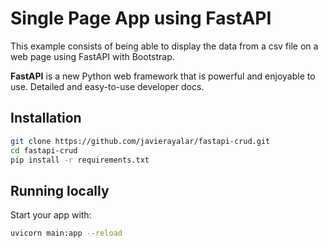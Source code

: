 # Single Page App using FastAPI

This example consists of being able to display the data from a csv file on a web page using FastAPI with Bootstrap.

**FastAPI** is a new Python web framework that is powerful and enjoyable to use. Detailed and easy-to-use developer docs.

## Installation

```bash
git clone https://github.com/javierayalar/fastapi-crud.git
cd fastapi-crud
pip install -r requirements.txt
```

## Running locally

Start your  app with: 
```bash
uvicorn main:app --reload
```
